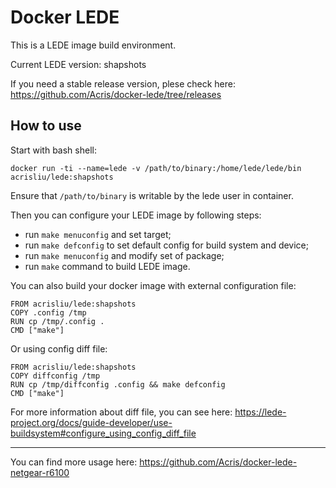 # Docker LEDE
This is a LEDE image build environment.

Current LEDE version: shapshots

If you need a stable release version, plese check here: https://github.com/Acris/docker-lede/tree/releases

## How to use
Start with bash shell:
```shell
docker run -ti --name=lede -v /path/to/binary:/home/lede/lede/bin acrisliu/lede:shapshots
```

Ensure that `/path/to/binary` is writable by the lede user in container.

Then you can configure your LEDE image by following steps:
- run `make menuconfig` and set target;
- run `make defconfig` to set default config for build system and device;
- run `make menuconfig` and modify set of package;
- run `make` command to build LEDE image.


You can also build your docker image with external configuration file:

```
FROM acrisliu/lede:shapshots
COPY .config /tmp
RUN cp /tmp/.config .
CMD ["make"]
```

Or using config diff file:

```
FROM acrisliu/lede:shapshots
COPY diffconfig /tmp
RUN cp /tmp/diffconfig .config && make defconfig
CMD ["make"]
```

For more information about diff file, you can see here: https://lede-project.org/docs/guide-developer/use-buildsystem#configure_using_config_diff_file

---

You can find more usage here: https://github.com/Acris/docker-lede-netgear-r6100
